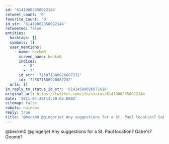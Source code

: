 ```yaml
---
id: '61419002358022144'
retweet_count: '0'
favorite_count: '0'
id_str: '61419002358022144'
retweeted: false
entities:
  hashtags: []
  symbols: []
  user_mentions:
    - name: beckm0
      screen_name: beckm0
      indices:
        - '0'
        - '7'
      id_str: '725871880926687232'
      id: '725871880926687232'
  urls: []
in_reply_to_status_id_str: '61414599026671616'
original_url: https://twitter.com/jth/status/61419002358022144
date: '2011-04-22T13:20:05.000Z'
sitemap: false
robots: noindex
reply: true
title: '@beckm0 @gingerjet Any suggestions for a St. Paul location? Gabe''s? Gnome?'
---
```


@beckm0 @gingerjet Any suggestions for a St. Paul location? Gabe's? Gnome?